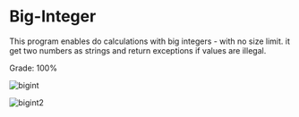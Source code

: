 # Big-Integer
This program enables do calculations with big integers - with no size limit. it get two numbers as strings and return exceptions if values are illegal. 

Grade: 100%


![bigint](https://github.com/tehilakiper/Big-Integer/assets/109146074/f2d89142-0de0-4ca4-9ca2-44bda8f716b0)


![bigint2](https://github.com/tehilakiper/Big-Integer/assets/109146074/7ae6a1ae-d9be-41f5-90b4-34cb081c5032)

